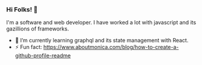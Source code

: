 ### Hi Folks! 👋

<!--
**faisal3389/faisal3389** is a ✨ _special_ ✨ repository because its `README.md` (this file) appears on your GitHub profile.

Here are some ideas to get you started:

- 🔭 I’m currently working on ...
- 🌱 I’m currently learning ...
- 👯 I’m looking to collaborate on ...
- 🤔 I’m looking for help with ...
- 💬 Ask me about ...
- 📫 How to reach me: ...
- 😄 Pronouns: ...
- ⚡ Fun fact: ...
-->

I'm a software and web developer. I have worked a lot with javascript and its gazillions of frameworks.
- 🌱 I’m currently learning graphql and its state management with React.
- ⚡ Fun fact: https://www.aboutmonica.com/blog/how-to-create-a-github-profile-readme
